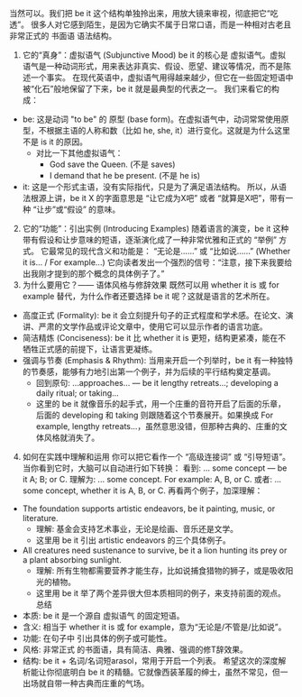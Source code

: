 当然可以。我们把 be it 这个结构单独拎出来，用放大镜来审视，彻底把它“吃透”。
很多人对它感到陌生，是因为它确实不属于日常口语，而是一种相对古老且非常正式的 书面语 语法结构。
1. 它的“真身”：虚拟语气 (Subjunctive Mood)
be it 的核心是 虚拟语气。虚拟语气是一种动词形式，用来表达非真实、假设、愿望、建议等情况，而不是陈述一个事实。
在现代英语中，虚拟语气用得越来越少，但它在一些固定短语中被“化石”般地保留了下来，be it 就是最典型的代表之一。
我们来看它的构成：
 * be: 这是动词 "to be" 的 原型 (base form)。在虚拟语气中，动词常常使用原型，不根据主语的人称和数（比如 he, she, it）进行变化。这就是为什么这里不是 is it 的原因。
   * 对比一下其他虚拟语气：
     * God save the Queen. (不是 saves)
     * I demand that he be present. (不是 he is)
 * it: 这是一个形式主语，没有实际指代，只是为了满足语法结构。
所以，从语法根源上讲，be it X 的字面意思是 “让它成为X吧” 或者 “就算是X吧”，带有一种 “让步”或“假设” 的意味。
2. 它的“功能”：引出实例 (Introducing Examples)
随着语言的演变，be it 这种带有假设和让步意味的短语，逐渐演化成了一种非常优雅和正式的 “举例” 方式。
它最常见的现代含义和功能是：
“无论是……” 或 “比如说……”
(Whether it is... / For example...)
它向读者发出一个强烈的信号：“注意，接下来我要给出我刚才提到的那个概念的具体例子了。”
3. 为什么要用它？—— 语体风格与修辞效果
既然可以用 whether it is 或 for example 替代，为什么作者还要选择 be it 呢？这就是语言的艺术所在。
 * 高度正式 (Formality): be it 会立刻提升句子的正式程度和学术感。在论文、演讲、严肃的文学作品或评论文章中，使用它可以显示作者的语言功底。
 * 简洁精炼 (Conciseness): be it 比 whether it is 更短，结构更紧凑，能在不牺牲正式感的前提下，让语言更凝练。
 * 强调与节奏 (Emphasis & Rhythm): 当用来开启一个列举时，be it 有一种独特的节奏感，能够有力地引出第一个例子，并为后续的平行结构奠定基调。
   * 回到原句: ...approaches... — be it lengthy retreats...; developing a daily ritual; or taking...
   * 这里的 be it 就像音乐的起手式，用一个庄重的音符开启了后面的乐章，后面的 developing 和 taking 则跟随着这个节奏展开。如果换成 For example, lengthy retreats...，虽然意思没错，但那种古典的、庄重的文体风格就消失了。
4. 如何在实践中理解和运用
你可以把它看作一个 “高级连接词” 或 “引导短语”。当你看到它时，大脑可以自动进行如下转换：
看到: ... some concept — be it A; B; or C.
理解为: ... some concept. For example: A, B, or C.
或者: ... some concept, whether it is A, B, or C.
再看两个例子，加深理解：
 * The foundation supports artistic endeavors, be it painting, music, or literature.
   * 理解: 基金会支持艺术事业，无论是绘画、音乐还是文学。
   * 这里用 be it 引出 artistic endeavors 的三个具体例子。
 * All creatures need sustenance to survive, be it a lion hunting its prey or a plant absorbing sunlight.
   * 理解: 所有生物都需要营养才能生存，比如说捕食猎物的狮子，或是吸收阳光的植物。
   * 这里用 be it 举了两个差异很大但本质相同的例子，来支持前面的观点。
总结
 * 本质: be it 是一个源自 虚拟语气 的固定短语。
 * 含义: 相当于 whether it is 或 for example，意为“无论是/不管是/比如说”。
 * 功能: 在句子中 引出具体的例子或可能性。
 * 风格: 非常正式 的书面语，具有简洁、典雅、强调的修T辞效果。
 * 结构: be it + 名词/名词短arasol，常用于开启一个列表。
希望这次的深度解析能让你彻底明白 be it 的精髓。它就像西装革履的绅士，虽然不常见，但一出场就自带一种古典而庄重的气场。